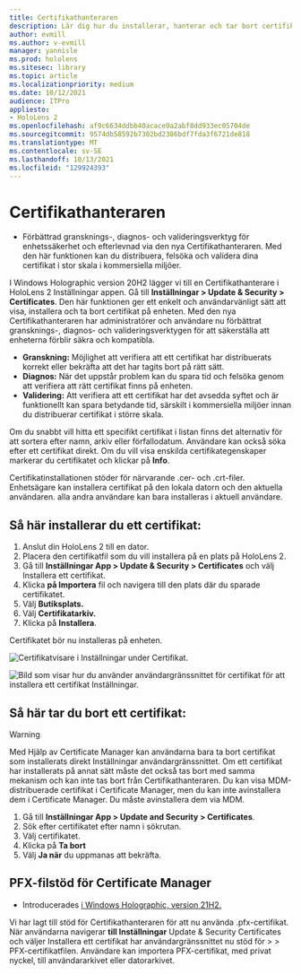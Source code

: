 ```yaml
---
title: Certifikathanteraren
description: Lär dig hur du installerar, hanterar och tar bort certifikat manuellt på HoloLens 2 enheter med mixad verklighet.
author: evmill
ms.author: v-evmill
manager: yannisle
ms.prod: hololens
ms.sitesec: library
ms.topic: article
ms.localizationpriority: medium
ms.date: 10/12/2021
audience: ITPro
appliesto:
- HoloLens 2
ms.openlocfilehash: af9c6634ddbb40acace9a2abf8dd933ec05704de
ms.sourcegitcommit: 9574db58592b7302bd2386bdf7fda3f6721de818
ms.translationtype: MT
ms.contentlocale: sv-SE
ms.lasthandoff: 10/13/2021
ms.locfileid: "129924393"
---
```

# <a name="certificate-manager"></a>Certifikathanteraren

- Förbättrad gransknings-, diagnos- och valideringsverktyg för enhetssäkerhet och efterlevnad via den nya Certifikathanteraren. Med den här funktionen kan du distribuera, felsöka och validera dina certifikat i stor skala i kommersiella miljöer.

I Windows Holographic version 20H2 lägger vi till en Certifikathanterare i HoloLens 2 Inställningar appen. Gå till **Inställningar > Update & Security > Certificates**. Den här funktionen ger ett enkelt och användarvänligt sätt att visa, installera och ta bort certifikat på enheten. Med den nya Certifikathanteraren har administratörer och användare nu förbättrat gransknings-, diagnos- och valideringsverktygen för att säkerställa att enheterna förblir säkra och kompatibla.

-   **Granskning:** Möjlighet att verifiera att ett certifikat har distribuerats korrekt eller bekräfta att det har tagits bort på rätt sätt.
-   **Diagnos:** När det uppstår problem kan du spara tid och felsöka genom att verifiera att rätt certifikat finns på enheten.
-   **Validering:** Att verifiera att ett certifikat har det avsedda syftet och är funktionellt kan spara betydande tid, särskilt i kommersiella miljöer innan du distribuerar certifikat i större skala.

Om du snabbt vill hitta ett specifikt certifikat i listan finns det alternativ för att sortera efter namn, arkiv eller förfallodatum. Användare kan också söka efter ett certifikat direkt. Om du vill visa enskilda certifikategenskaper markerar du certifikatet och klickar på **Info**.

Certifikatinstallationen stöder för närvarande .cer- och .crt-filer. Enhetsägare kan installera certifikat på den lokala datorn och den aktuella användaren.  alla andra användare kan bara installeras i aktuell användare.

## <a name="to-install-a-certificate"></a>Så här installerar du ett certifikat:

1.  Anslut din HoloLens 2 till en dator.
1.  Placera den certifikatfil som du vill installera på en plats på HoloLens 2.
1.  Gå till **Inställningar App > Update & Security > Certificates** och välj Installera ett certifikat.
1.  Klicka **på Importera** fil och navigera till den plats där du sparade certifikatet.
1.  Välj **Butiksplats.**
1.  Välj **Certifikatarkiv.**
1.  Klicka på **Installera**.

Certifikatet bör nu installeras på enheten.

![Certifikatvisare i Inställningar under Certifikat.](images/certificate-viewer-device.jpg)

![Bild som visar hur du använder användargränssnittet för certifikat för att installera ett certifikat Inställningar.](images/certificate-device-install.jpg)

## <a name="to-remove-a-certificate"></a>Så här tar du bort ett certifikat:

> [!WARNING]
> Med Hjälp av Certificate Manager kan användarna bara ta bort certifikat som installerats direkt Inställningar användargränssnittet. Om ett certifikat har installerats på annat sätt måste det också tas bort med samma mekanism och kan inte tas bort från Certifikathanteraren. Du kan visa MDM-distribuerade certifikat i Certificate Manager, men du kan inte avinstallera dem i Certificate Manager. Du måste avinstallera dem via MDM.

1. Gå till **Inställningar App > Update and Security > Certificates**.
1. Sök efter certifikatet efter namn i sökrutan.
1. Välj certifikatet.
1. Klicka på **Ta bort**
1. Välj **Ja när** du uppmanas att bekräfta.

## <a name="pfx-file-support-for-certificate-manager"></a>PFX-filstöd för Certificate Manager

- Introducerades [i Windows Holographic, version 21H2.](hololens-release-notes.md#windows-holographic-version-21h2)

 Vi har lagt till stöd för Certifikathanteraren för att nu använda .pfx-certifikat. När användarna navigerar **till Inställningar** Update & Security Certificates och väljer Installera ett certifikat har användargränssnittet nu stöd för  >    >  PFX-certifikatfilen. 
Användare kan importera PFX-certifikat, med privat nyckel, till användararkivet eller datorarkivet.